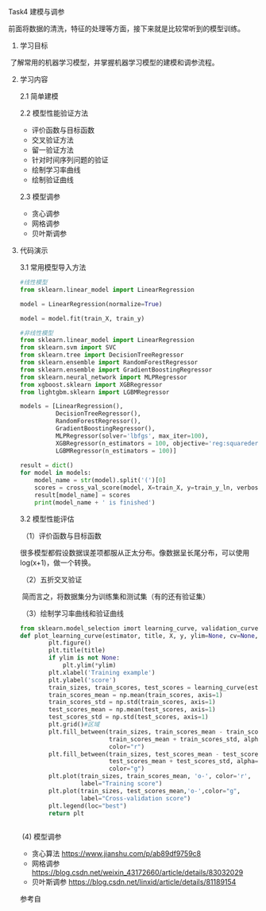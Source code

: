 Task4 建模与调参

前面将数据的清洗，特征的处理等方面，接下来就是比较常听到的模型训练。

1. 学习目标

​	了解常用的机器学习模型，并掌握机器学习模型的建模和调参流程。

2. 学习内容

   2.1 简单建模

   2.2 模型性能验证方法

   - 评价函数与目标函数
   - 交叉验证方法
   - 留一验证方法
   - 针对时间序列问题的验证
   - 绘制学习率曲线
   - 绘制验证曲线

   2.3 模型调参

   - 贪心调参
   - 网格调参
   - 贝叶斯调参

3. 代码演示

   3.1 常用模型导入方法

   ```python
   #线性模型
   from sklearn.linear_model import LinearRegression
   
   model = LinearRegression(normalize=True)
   
   model = model.fit(train_X, train_y)
   ```

   ```python
   #非线性模型
   from sklearn.linear_model import LinearRegression
   from sklearn.svm import SVC
   from sklearn.tree import DecisionTreeRegressor
   from sklearn.ensemble import RandomForestRegressor
   from sklearn.ensemble import GradientBoostingRegressor
   from sklearn.neural_network import MLPRegressor
   from xgboost.sklearn import XGBRegressor
   from lightgbm.sklearn import LGBMRegressor
   ```

   ```pythoN
   models = [LinearRegression(),
             DecisionTreeRegressor(),
             RandomForestRegressor(),
             GradientBoostingRegressor(),
             MLPRegressor(solver='lbfgs', max_iter=100), 
             XGBRegressor(n_estimators = 100, objective='reg:squarederror'), 
             LGBMRegressor(n_estimators = 100)]
             
   result = dict()
   for model in models:
       model_name = str(model).split('(')[0]
       scores = cross_val_score(model, X=train_X, y=train_y_ln, verbose=0, cv = 5, scoring=make_scorer(mean_absolute_error))
       result[model_name] = scores
       print(model_name + ' is finished')
   ```

   3.2 模型性能评估

   ​	（1）评价函数与目标函数

   ​	很多模型都假设数据误差项都服从正太分布。像数据呈长尾分布，可以使用log(x+1)，做一个转换。

   ​	（2）五折交叉验证

   ​	简而言之，将数据集分为训练集和测试集（有的还有验证集）

   ​	（3）绘制学习率曲线和验证曲线

   ```python
   from sklearn.model_selection imort learning_curve, validation_curve
   def plot_learning_curve(estimator, title, X, y, ylim=None, cv=None,n_jobs=1,train_size=np.linspace(.1, 1.0, 5 )):  
           plt.figure()  
           plt.title(title)  
           if ylim is not None:  
               plt.ylim(*ylim)  
           plt.xlabel('Training example')  
           plt.ylabel('score')  
           train_sizes, train_scores, test_scores = learning_curve(estimator, X, y, cv=cv, n_jobs=n_jobs, train_sizes=train_size, scoring = make_scorer(mean_absolute_error))  
           train_scores_mean = np.mean(train_scores, axis=1)  
           train_scores_std = np.std(train_scores, axis=1)  
           test_scores_mean = np.mean(test_scores, axis=1)  
           test_scores_std = np.std(test_scores, axis=1)  
           plt.grid()#区域  
           plt.fill_between(train_sizes, train_scores_mean - train_scores_std,  
                            train_scores_mean + train_scores_std, alpha=0.1,  
                            color="r")  
           plt.fill_between(train_sizes, test_scores_mean - test_scores_std,  
                            test_scores_mean + test_scores_std, alpha=0.1,  
                            color="g")  
           plt.plot(train_sizes, train_scores_mean, 'o-', color='r',  
                    label="Training score")  
           plt.plot(train_sizes, test_scores_mean,'o-',color="g",  
                    label="Cross-validation score")  
           plt.legend(loc="best")  
           return plt  
      
   ```

   ​	(4) 模型调参

   - 贪心算法 https://www.jianshu.com/p/ab89df9759c8
   - 网格调参 https://blog.csdn.net/weixin_43172660/article/details/83032029
   - 贝叶斯调参 https://blog.csdn.net/linxid/article/details/81189154

   参考自

   [链接]: https://tianchi.aliyun.com/notebook-ai/detail?spm=5176.12586969.1002.3.1cd866c229EthJ&amp;amp;postId=95460

    

